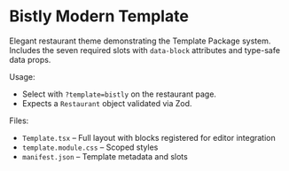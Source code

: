 # Bistly Modern Template

Elegant restaurant theme demonstrating the Template Package system. Includes the seven required slots with `data-block` attributes and type-safe data props.

Usage:
- Select with `?template=bistly` on the restaurant page.
- Expects a `Restaurant` object validated via Zod.

Files:
- `Template.tsx` – Full layout with blocks registered for editor integration
- `template.module.css` – Scoped styles
- `manifest.json` – Template metadata and slots
